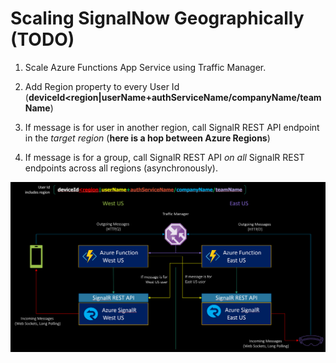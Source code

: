 Scaling SignalNow Geographically (TODO)
=======================================

1.  Scale Azure Functions App Service using Traffic Manager.

2.  Add Region property to every User Id
    (**deviceId\<region\|userName+authServiceName/companyName/teamName**)

3.  If message is for user in another region, call SignalR REST API endpoint in
    the *target region* (**here is a hop between Azure Regions**)

4.  If message is for a group, call SignalR REST API *on all* SignalR REST
    endpoints across all regions (asynchronously).

![](media/d21abefe20c0c15305965f1f1a24b7c0.png)
